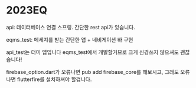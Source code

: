 # 2023EQ

api: 데이터베이스 연결 스프링. 간단한 rest api가 있습니다.

eqms_test: 메세지를 받는 간단한 앱 + 네비게이션 바 구현

api_test는 더미 앱입니다 eqms_test에서 개발할거므로 크게 신경쓰지 않으셔도 괜찮습니다! 

firebase_option.dart가 오류나면 pub add firebase_core를 해보시고, 그래도 오류나면 flutterfire를 설치하셔야 할겁니다. 

